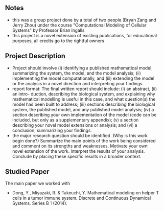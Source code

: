 ## Notes
- this was a group project done by a total of two people (Bryan Zang and Jerry Zhou) under the course "Computational Modeling of Cellular Systems" by Professor Brian Ingalls
- this project is a novel extension of existing publications, for educational purposes, all credits go to the rightful owners

## Project Description

- Project should involve (i) identifying a published mathematical model, summarizing the system, the model, and the model analysis; (ii) implementing the model computationally, and (iii) extending the model or the analysis in a novel direction and interpreting your findings.
- report format: The final written report should include: (i) an abstract, (ii) an intro- duction, describing the biological system, and explaining why mathematical modelling is useful in this case, and what question(s) the model has been built to address; (iii) sections describing the biological system, the published model, and any published model analysis; (iv) a section describing your own implementation of the model (code can be included, but only as a supplementary appendix); (v) a section describing your novel model extensions or analysis; and (vi) a conclusion, summarizing your findings.
- the major research question should be identified. (Why is this work begin done?) Summarize the main points of the work being considered and comment on its strengths and weaknesses. Motivate your own novel extension of the work. Interpret the results of your analysis. Conclude by placing these specific results in a broader context.

## Studied Paper

The main paper we worked with
- Dong, Y., Miyazaki, R. & Takeuchi, Y. Mathematical modeling on helper T cells in a tumor immune system. Discrete and Continuous Dynamical Systems. Series B 1 (2014).
